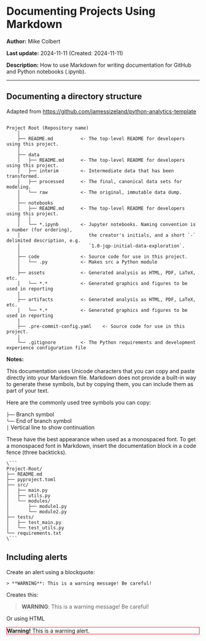 # Documenting Projects Using Markdown 
**Author:** Mike Colbert

**Last update:** 2024-11-11 (Created: 2024-11-11)

**Description:** How to use Markdown for writing documentation for GitHub and Python notebooks (.ipynb). 

---




## Documenting a directory structure
Adapted from https://github.com/jamessizeland/python-analytics-template

```text

Project Root (Repository name)
    │
    ├── README.md          <- The top-level README for developers using this project.
    │
    ├── data
    │   ├── README.md      <- The top-level README for developers using this project.
    │   ├── interim        <- Intermediate data that has been transformed.
    │   ├── processed      <- The final, canonical data sets for modeling.
    │   └── raw            <- The original, immutable data dump.
    │
    ├── notebooks          
    │   ├── README.md      <- The top-level README for developers using this project.
    │   │ 
    │   └── *.ipynb        <- Jupyter notebooks. Naming convention is a number (for ordering),
    │                         the creator's initials, and a short `-` delimited description, e.g.
    │                         `1.0-jqp-initial-data-exploration`.
    │
    ├── code               <- Source code for use in this project.
    │   └── .py            <- Makes src a Python module
    │ 
    ├── assets             <- Generated analysis as HTML, PDF, LaTeX, etc.
    │   └── *.*            <- Generated graphics and figures to be used in reporting
    │
    ├── artifacts          <- Generated analysis as HTML, PDF, LaTeX, etc.
    │   └── *.*            <- Generated graphics and figures to be used in reporting
    │
    ├── .pre-commit-config.yaml    <- Source code for use in this project.
    │
    └── .gitignore         <- The Python requirements and development experience configuration file

```

**Notes:** 

This documentation uses Unicode characters that you can copy and paste directly into your Markdown file. Markdown does not provide a built-in way to generate these symbols, but by copying them, you can include them as part of your text.  
  
Here are the commonly used tree symbols you can copy:  
  
``` ├── ``` Branch symbol  
``` └── ``` End of branch symbol  
``` │ ``` Vertical line to show continuation  
  
These have the best appearance when used as a monospaced font. To get a monospaced font in Markdown, insert the documentation block in a code fence (three backticks).  
  
```text
\```
Project-Root/
├── README.md
├── pyproject.toml
├── src/
│   ├── main.py
│   ├── utils.py
│   └── modules/
│       ├── module1.py
│       └── module2.py
├── tests/
│   ├── test_main.py
│   └── test_utils.py
└── requirements.txt
\```
```


## Including alerts
Create an alert using a blockquote:
```
> **WARNING**: This is a warning message! Be careful!
```
Creates this:
> **WARNING**: This is a warning message! Be careful!

Or using HTML
<div class="alert" style="border:1px, solid, red">
  <strong>Warning!</strong> This is a warning alert.
</div>
